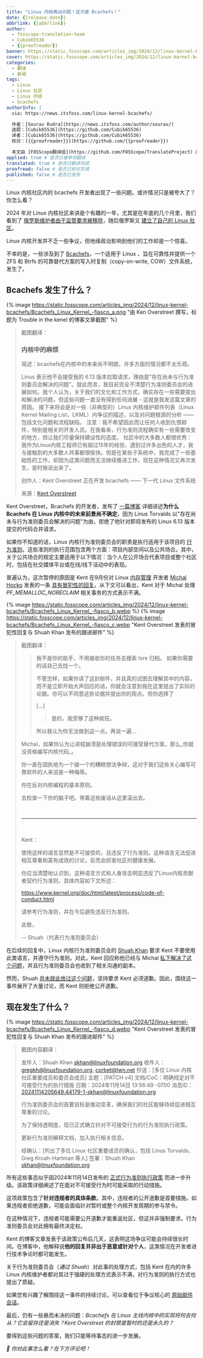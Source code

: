 ```yaml
---
title: "Linux 内核再出问题！这次是 Bcachefs！"
date: {{release_date}}
abbrlink: {{abbrlink}}
author:
  - fosscope-translation-team
  - Cubik65536
  - {{proofreader}}
banner: https://static.fosscope.com/articles_img/2024/12/linux-kernel-bcachefs/bcachefs-linux-kernel-problem.webp
cover: https://static.fosscope.com/articles_img/2024/12/linux-kernel-bcachefs/bcachefs-linux-kernel-problem.webp
categories:
  - 翻译
  - 新闻
tags:
  - Linux
  - Linux 社区
  - Linux 内核
  - bcachefs
authorInfo: |
  via: https://news.itsfoss.com/linux-kernel-bcachefs/

  作者：[Sourav Rudra](https://news.itsfoss.com/author/sourav/)
  选题：[Cubik65536](https://github.com/Cubik65536)
  译者：[Cubik65536](https://github.com/Cubik65536)
  校对：[{{proofreader}}](https://github.com/{{proofreader}})

  本文由 [FOSScope翻译组](https://github.com/FOSScope/TranslateProject) 原创编译，[开源观察](https://fosscope.com/) 荣誉推出
applied: true # 是否已被申领翻译
translated: true # 是否已翻译完成
proofread: false # 是否已校对完成
published: false # 是否已发布
---
```


<!-- 所有以 `{{variable}}` 形式展现的内容都需要替换为实际内容 -->

Linux 内核社区内的 bcachefs 开发者出现了一些问题。或许情况只是被夸大了？你怎么看？

<!-- more -->

2024 年对 Linux 内核社区来讲是个有趣的一年，尤其是在年底的几个月里，我们看到了 [俄罗斯维护者由于监管要求被移除](https://news.itsfoss.com/russian-linux-maintainers-geopolitics/)，随后俄罗斯又 [建立了自己的 Linux 社区](https://news.itsfoss.com/russia-linux-community/)。

Linux 内核开发并不乏一些争议，但地缘政治影响到他们的工作却是一个惊喜。

不幸的是，一些涉及到了 [Bcachefs](https://bcachefs.org/)，一个适用于 Linux 、旨在可靠性并提供一个 ZFS 和 Btrfs 的可靠替代方案的写入时复制（copy-on-write, COW）文件系统，发生了。

## Bcachefs 发生了什么？

{% image https://static.fosscope.com/articles_img/2024/12/linux-kernel-bcachefs/Bcachefs_Linux_Kernel_-fiasco_a.png "由 Ken Overstreet 撰写，标题为 Trouble in the kenel 的博客文章截图" %}

> 截图翻译：
>
> ### 内核中的麻烦
>
> 简述：bcachefs在内核中的未来尚不明朗，许多方面的情况都不太乐观。
>
> Linus 表示他不会接受我的 6.13 版本拉取请求，理由是"存在尚未与行为准则委员会解决的问题"。就此而言，我目前完全不清楚行为准则委员会的进展如何。我个人认为，关于我们的文化和工作方式，确实存在一些需要提出和解决的问题，但这些问题一直没有得到任何进展 - 这就是我发这篇文章的原因。
> 接下来将会是对一些（非典型的）Linux 内核维护邮件列表（Linux Kernel Mailing List，LKML）内争议的描述，以及对问题根源的分析 —— 包括文化问题和流程缺陷。
> 注意：我不希望因此而让任何人收到仇恨邮件，特别是相关的开发人员。在我看来，行为准则流程确实有一些需要改变的地方，但让我们尽量保持建设性的态度。
> 社区中的大多数人都很优秀：我作为Linux内核工程师已有超过15年的经验，遇到过许多出色的人才，我与接触到的大多数人共事都很愉快。但是在某些子系统中，我完成了一些基础性的工作，却因为这类问题而无法继续推进工作，现在这种情况又再次发生，是时候说出来了。
>
> 创作人：Kent Overstreet
> 正在开发 bcachefs —— 下一代 Linux 文件系统
>
> 来源：[Kent Overstreet](https://www.patreon.com/posts/116412665)

Kent Overstreet，Bcachefs 的开发者，发布了 [一篇博客](https://www.patreon.com/posts/116412665) 详细讲述**为什么 Bcachefs 在 Linux 内核中的未来前景尚不确定**，因为 Linus Torvalds 以"存在尚未与行为准则委员会解决的问题"为由，拒绝了他针对即将发布的 Linux 6.13 版本提交的代码合并请求。

如果你不知道的话，Linux 内核行为准则委员会的职责是执行适用于该项目的 [行为准则](https://docs.kernel.org/process/code-of-conduct.html)。这些准则的执行范围包含两个方面：项目内部空间以及公共场合。其中，关于公共场合的规定主要适用于以下情况：当个人在公开场合代表项目或整个社区时，包括在社交媒体平台或在线/线下活动中的表现。

普遍认为，这次暂停的原因是 Kent 在9月份对 Linux [内存管理](https://www.kernel.org/doc/html/v5.1/admin-guide/mm/index.html) 开发者 [Michal Hocko](https://lwn.net/Articles/684487/) 发表的一条 [具有冒犯性的回复](https://lore.kernel.org/all/citv2v6f33hoidq75xd2spaqxf7nl5wbmmzma4wgmrwpoqidhj@k453tmq7vdrk/)。从下文可以看出，Kent 对于 Michal 处理 *PF_MEMALLOC_NORECLAIM* 相关事务的方式表示不满。

{% image https://static.fosscope.com/articles_img/2024/12/linux-kernel-bcachefs/Bcachefs_Linux_Kernel_-fiasco_b.webp %}
{% image https://static.fosscope.com/articles_img/2024/12/linux-kernel-bcachefs/Bcachefs_Linux_Kernel_-fiasco_c.webp "Kent Overstreet 发表的冒犯性回复与 Shuah Khan 发布的跟进邮件" %}

> 截图翻译：
>
> > 我不是你的助手，不用接收你的任务去搜索 lore 归档。
> > 如果你需要的话自己去找一个。
> >
> > 不管怎样，如果你读了这封邮件，并且真的试图去理解其中的内容，而不是立即开始大声回应的话，你就会注意到我在这里提出了实际的论据。你可以不同意这些论据并提出你的观点。但你选择了
> >
> > \[...\]
> >
> > > 是的，我受够了这种疯狂。
> >
> > 所以我认为你无法做到这一点。再说一遍...
>
> Michal，如果你认为让进程崩溃是处理错误的可接受替代方案，那么_你就没资格编写内核代码_。
>
> 你一直在固执地为一个接一个的糟糕想法争辩，这对于我们这些关心编写可靠软件的人来说是一种侮辱。
>
> 你在反对内核编程的基本原则。
>
> 去检查一下你的脑子吧。带着这些废话从这里滚出去。
>
> <br>
> <hr>
> <br>
>
> Kent：
>
> 使用这样的语言显然是不可接受的，且违反了行为准则。这种语言无法促进相互尊重和富有成效的讨论，反而会损害社区的健康发展。
>
> 你应当清楚地认识到，这种语言方式和人身攻击明显违反了Linux内核贡献者契约行为准则，具体内容如下文所述：
>
> <https://www.kernel.org/doc/html/latest/process/code-of-conduct.html>
>
> 请参考行为准则，并在今后避免违反行为准则。
>
> 此致，
>
> -- Shuah（代表行为准则委员会）

在后续的回复中，Linux 内核行为准则委员会的 [Shuah Khan](https://www.linkedin.com/in/shuah-khan/) 要求 Kent 不要使用此类语言，并遵守行为准则。对此，Kent 回应称他已经与 Michal [私下解决了这个问题](https://lore.kernel.org/all/vvulqfvftctokjzy3ookgmx2ja73uuekvby3xcc2quvptudw7e@7qj4gyaw2zfo/t/)，并且行为准则委员会也收到了相关沟通的副本。

然而，Shuah [并未就此放过这个问题](https://lore.kernel.org/all/vvulqfvftctokjzy3ookgmx2ja73uuekvby3xcc2quvptudw7e@7qj4gyaw2zfo/t/)，坚持要求 Kent 必须道歉。因此，围绕这一事件展开了大量讨论，而 Kent 则拒绝公开道歉。

## 现在发生了什么？

{% image https://static.fosscope.com/articles_img/2024/12/linux-kernel-bcachefs/Bcachefs_Linux_Kernel_-fiasco_d.webp "Kent Overstreet 发表的冒犯性回复与 Shuah Khan 发布的跟进邮件" %}

> 截图内容翻译：
>
> 发件人：Shuah Khan skhan@linuxfoundation.org
> 收件人：gregkh@linuxfoundation.org, corbet@lwn.net
> 抄送：\[多位 Linux 内核社区重要成员和委员会成员\]
> 主题：[PATCH v4] 文档/CoC：明确规定对不可接受行为的执行措施
> 日期：2024年11月14日 13:56:49 -0700
> 消息ID：20241114205649.44179-1-skhan@linuxfoundation.org
>
> 行为准则委员会的首要目标是推动变革，确保我们的社区能够持续促进相互尊重的讨论。
>
> 为了保持透明度，现已正式确立针对不可接受行为的行为准则执行政策。
>
> 更新行为准则解释文档，加入执行相关信息。
>
> 经确认：[列出了多位 Linux 社区重要成员的确认，包括 Linus Torvalds、Greg Kroah-Hartman 等人]
> 签署：Shuah Khan <skhan@linuxfoundation.org>

所有这些事态似乎因2024年11月14日发布的 [正式行为准则执行政策](https://lore.kernel.org/lkml/20241114205649.44179-1-skhan@linuxfoundation.org/) 而进一步升级。该政策详细阐述了在面对不可接受行为时可能采取的行动措施。

这项政策包含了**针对违规者的具体条款**。其中，违规者的公开道歉是首要措施。如果违规者拒绝道歉，可能会面临针对暂时或整个内核开发周期的参与禁令。

在这种情况下，违规者可能需要公开道歉才能重返社区，但这并非强制要求。行为准则委员会对此拥有最终决定权。

Kent 的博客文章发表于该政策公布后几天，这表明这场争议可能会持续很长时间。在博客中，他解释说**他的回复并非出于恶意或针对个人**，这类情况在开发者进行技术争论时都可能发生。

关于行为准则委员会（*通过 Shuah*）对此事的处理方式，包括 Kent 在内的许多 Linux 内核维护者都对其过于强硬的处理方式表示不满，对行为准则的执行方式也提出了质疑。

如果您有兴趣了解围绕这一事件的持续讨论，可以查看位于争议核心的 [原始邮件会话](https://lore.kernel.org/all/vvulqfvftctokjzy3ookgmx2ja73uuekvby3xcc2quvptudw7e@7qj4gyaw2zfo/t/)。

最后，仍有一些悬而未决的问题：*Bcachefs 在 Linux 主线内核中的实现将何去何从？它会留存还是消失？Kent Overstreet 的封禁是暂时的还是永久的？*

要得到这些问题的答案，我们只能等待事态的进一步发展。

*💬 你对此事怎么看？在下方评论吧！*
